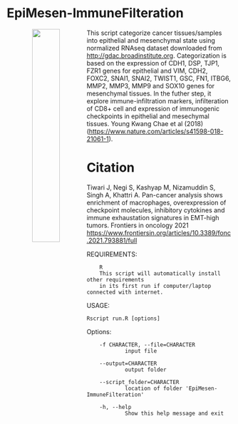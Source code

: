 # EpiMesen-ImmuneFilteration

<p align="center">
  <img src="https://user-images.githubusercontent.com/28807444/146238344-07163b85-5450-49ac-ab7e-7d5c89cb03c7.jpg" align="left" width="35%" height='35%'/>
</p>

This script categorize cancer tissues/samples into epithelial and mesenchymal state using normalized RNAseq dataset downloaded from http://gdac.broadinstitute.org. Categorization is based on the expression of CDH1, DSP, TJP1, FZR1 genes for epithelial and VIM, CDH2, FOXC2, SNAI1, SNAI2, TWIST1, GSC, FN1, ITBG6, MMP2, MMP3, MMP9 and SOX10 genes for mesenchymal tissues. In the futher step, it explore immune-infiltration markers, infilteration of CD8+ cell and expression of immunogenic checkpoints in epithelial and mesechymal tissues. Young Kwang Chae et al (2018) (https://www.nature.com/articles/s41598-018-21061-1). 


# Citation

Tiwari J, Negi S, Kashyap M, Nizamuddin S, Singh A, Khattri A. Pan-cancer analysis shows enrichment of macrophages, overexpression of checkpoint molecules, inhibitory cytokines and immune exhaustation signatures in EMT-high tumors. Frontiers in oncology 2021
https://www.frontiersin.org/articles/10.3389/fonc.2021.793881/full


REQUIREMENTS:

        R
        This script will automatically install other requirements 
        in its first run if computer/laptop connected with internet.
        
USAGE:

    Rscript run.R [options]
    
Options:

        -f CHARACTER, --file=CHARACTER
                input file

        --output=CHARACTER
                output folder

        --script_folder=CHARACTER
                location of folder 'EpiMesen-ImmuneFilteration'
                
        -h, --help
                Show this help message and exit
                

